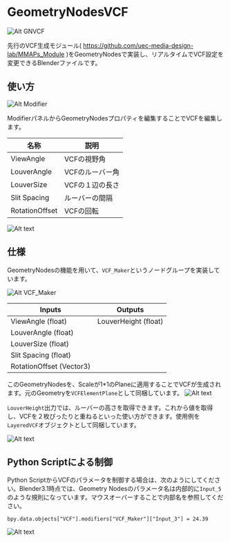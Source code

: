 # GeometryNodesVCF
![Alt GNVCF](img/GNVCF.png)

先行のVCF生成モジュール( https://github.com/uec-media-design-lab/MMAPs_Module )をGeometryNodesで実装し、リアルタイムでVCF設定を変更できるBlenderファイルです。

## 使い方

![Alt Modifier](img/Modifieir.png)

ModifierパネルからGeometryNodesプロパティを編集することでVCFを編集します。

| 名称 | 説明 |
| --- | --- |
|ViewAngle|VCFの視野角|
|LouverAngle|VCFのルーバー角|
|LouverSize|VCFの１辺の長さ|
|Slit Spacing|ルーバーの間隔|
|RotationOffset|VCFの回転|

![Alt text](img/ViewAngleLouverAngle.jpg)

## 仕様

GeometryNodesの機能を用いて、`VCF_Maker`というノードグループを実装しています。

![Alt VCF_Maker](img/VCF_Maker.png)

| Inputs | Outputs |
| --- | --- |
| ViewAngle (float) | LouverHeight (float) |
| LouverAngle (float)| |
| LouverSize (float)| |
| Slit Spacing (float)| |
| RotationOffset (Vector3)| |

このGeometryNodesを、Scaleが1*1のPlaneに適用することでVCFが生成されます。元のGeometryを`VCFElementPlane`として同梱しています。
![Alt text](img/VCFElementPlane.png)

`LouverHeight`出力では、ルーバーの高さを取得できます。これから値を取得し、VCFを２枚ぴったりと重ねるといった使い方ができます。使用例を`LayeredVCF`オブジェクトとして同梱しています。

![Alt text](img/LouverHeight.png)

## Python Scriptによる制御

Python ScriptからVCFのパラメータを制御する場合は、次のようにしてください。Blender3.1時点では、Geometry Nodesのパラメータ名は内部的に`Input_5`のような規則になっています。マウスオーバーすることで内部名を参照してください。

```
bpy.data.objects["VCF"].modifiers["VCF_Maker"]["Input_3"] = 24.39
```
![Alt text](img/Script.png)